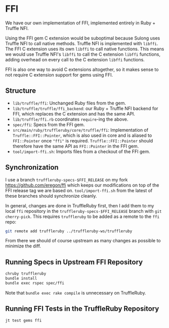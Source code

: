 # FFI

We have our own implementation of FFI, implemented entirely in Ruby + Truffle
NFI.

Using the FFI gem C extension would be suboptimal because Sulong uses Truffle
NFI to call native methods. Truffle NFI is implemented with `libffi`. The FFI C
extension uses its own `libffi` to call native functions. This means we would
use Truffle NFI's `libffi` to call the C extension `libffi` functions, adding
overhead on every call to the C extension `libffi` functions.

FFI is also one way to avoid C extensions altogether, so it makes sense to not
require C extension support for gems using FFI.

## Structure

* `lib/truffle/ffi`: Unchanged Ruby files from the gem.
* `lib/truffle/truffle/ffi_backend`: our Ruby + Truffle NFI backend for FFI,
  which replaces the C extension and has the same API.
* `lib/truffle/ffi.rb` coordinates `require`-ing the above.
* `spec/ffi`: Specs from the FFI gem.
* `src/main/ruby/truffleruby/core/truffle/ffi`: Implementation of
  `Truffle::FFI::Pointer`, which is also used in core and is aliased to
  `FFI::Pointer` once `"ffi"` is required. `Truffle::FFI::Pointer` should
  therefore have the same API as `FFI::Pointer` in the FFI gem.
* `tool/import-ffi.sh`: Imports files from a checkout of the FFI gem.

## Synchronization

I use a branch `truffleruby-specs-$FFI_RELEASE` on my fork https://github.com/eregon/ffi
which keeps our modifications on top of the FFI release tag we are based on.
`tool/import-ffi.sh` from the latest of these branches should synchronize cleanly.

In general, changes are done in TruffleRuby first, then I add them to my local `ffi` repository
in the `truffleruby-specs-$FFI_RELEASE` branch with `git cherry-pick`.
This requires `truffleruby` to be added as a remote to the `ffi` repo:
```bash
git remote add truffleruby ../truffleruby-ws/truffleruby
```

From there we should of course upstream as many changes as possible to minimize the diff.

## Running Specs in Upstream FFI Repository

```bash
chruby truffleruby
bundle install
bundle exec rspec spec/ffi
```

Note that `bundle exec rake compile` is unnecessary on TruffleRuby.

## Running FFI Tests in the TruffleRuby Repository

```bash
jt test gems ffi
```
